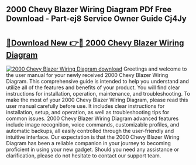 ## 2000 Chevy Blazer Wiring Diagram PDf Free Download - Part-ej8 Service Owner Guide Cj4Jy

# <h2><a href="http://dfrtpx.blite.top/?on=2000+Chevy+Blazer+Wiring+Diagram">🔗Download New 👉🔴 2000 Chevy Blazer Wiring Diagram</a></h2>

[![2000 Chevy Blazer Wiring Diagram download](https://i.imgur.com/lujVjoI.png)](http://dfrtpx.blite.top/?on=2000+Chevy+Blazer+Wiring+Diagram)
Greetings and welcome to the user manual for your newly received 2000 Chevy Blazer Wiring Diagram. This comprehensive guide is intended to help you understand and utilize all of the features and benefits of your product. You will find clear instructions for installation, operation, maintenance, and troubleshooting. To make the most of your 2000 Chevy Blazer Wiring Diagram, please read this user manual carefully before use. It includes clear instructions for installation, setup, and operation, as well as troubleshooting tips for common issues. 2000 Chevy Blazer Wiring Diagram advanced features include image recognition, voice commands, customizable profiles, and automatic backups, all easily controlled through the user-friendly and intuitive interface. Our expectation is that the 2000 Chevy Blazer Wiring Diagram has been a reliable companion in your journey to becoming proficient in using your new gadget. Should you need any assistance or clarification, please do not hesitate to contact our support team.
